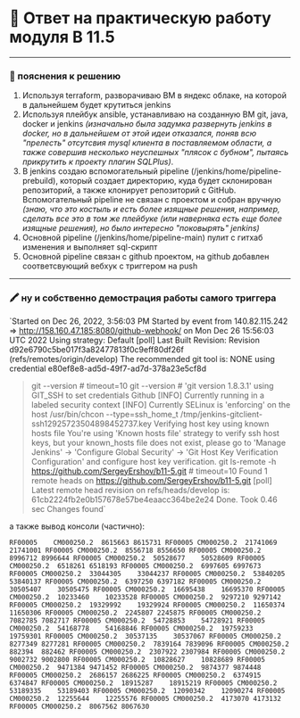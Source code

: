 # 🔖 Ответ на практическую работу модуля B 11.5

---

### 📝 пояснения к решению

  1. Используя terraform, разворачиваю ВМ в яндекс облаке, на которой в дальнейшем будет крутиться jenkins
  2. Используя плейбук ansible, устанавливаю на созданную ВМ git, java, docker и jenkins *(изначально была задумка развернуть jenkins в docker, но в дальнейшем от этой идеи отказался, поняв всю "прелесть" отсутсвия mysql клиента в поставляемом области, а также совершив несколько неуспешных "плясок с бубном", пытаясь прикрутить к проекту плагин SQLPlus)*.
  3. В jenkins создаю вспомогательный pipeline (/jenkins/home/pipeline-prebuild), который создает директорию, куда будет склонирован репозиторий, а также клонирует репозиторий с GitHub. Вспомогательный pipeline не связан с проектом и собран вручную *(знаю, что это костыль и есть более изящные решения, например, сделать все это в том же плейбуке (или наверняка есть еще более изящные решения), но было интересно "поковырять" jenkins)*
  4. Основной pipeline (/jenkins/home/pipeline-main) пулит с гитхаб изменения и выполняет sql-скрипт
  5. Основной pipeline связан с github проектом, на github добавлен соответсвующий вебхук с триггером на push

---

### 🖍️ ну и собственно демострация работы самого триггера

`Started on Dec 26, 2022, 3:56:03 PM
Started by event from 140.82.115.242 ⇒ http://158.160.47.185:8080/github-webhook/ on Mon Dec 26 15:56:03 UTC 2022
Using strategy: Default
[poll] Last Built Revision: Revision d92e6790c5be017f3a82477813f0c9eff80df26f (refs/remotes/origin/develop)
The recommended git tool is: NONE
using credential e80ef8e8-ad5d-49f7-ad7d-378a23e5cf8d
 > git --version # timeout=10
 > git --version # 'git version 1.8.3.1'
using GIT_SSH to set credentials Github
[INFO] Currently running in a labeled security context
[INFO] Currently SELinux is 'enforcing' on the host
 > /usr/bin/chcon --type=ssh_home_t /tmp/jenkins-gitclient-ssh12925723504898452737.key
Verifying host key using known hosts file
You're using 'Known hosts file' strategy to verify ssh host keys, but your known_hosts file does not exist, please go to 'Manage Jenkins' -> 'Configure Global Security' -> 'Git Host Key Verification Configuration' and configure host key verification.
 > git ls-remote -h https://github.com/SergeyErshov/b11-5.git # timeout=10
Found 1 remote heads on https://github.com/SergeyErshov/b11-5.git
[poll] Latest remote head revision on refs/heads/develop is: 61cb2224fb2e0b157678e57be4eaacc364be2e24
Done. Took 0.46 sec
Changes found`

а также вывод консоли (частично):  

`RF00005	CM000250.2	8615663	8615731
RF00005	CM000250.2	21741069	21741001
RF00005	CM000250.2	8556718	8556650
RF00005	CM000250.2	8996712	8996644
RF00005	CM000250.2	50528677	50528609
RF00005	CM000250.2	6518261	6518193
RF00005	CM000250.2	6997605	6997673
RF00005	CM000250.2	33044305	33044237
RF00005	CM000250.2	53840205	53840137
RF00005	CM000250.2	6397250	6397182
RF00005	CM000250.2	30505407	30505475
RF00005	CM000250.2	16695438	16695370
RF00005	CM000250.2	10233460	10233528
RF00005	CM000250.2	9297210	9297142
RF00005	CM000250.2	19329992	19329924
RF00005	CM000250.2	11650374	11650306
RF00005	CM000250.2	2245807	2245875
RF00005	CM000250.2	7082785	7082717
RF00005	CM000250.2	54728853	54728921
RF00005	CM000250.2	54168778	54168846
RF00005	CM000250.2	19759233	19759301
RF00005	CM000250.2	30537135	30537067
RF00005	CM000250.2	8277349	8277281
RF00005	CM000250.2	7839164	7839096
RF00005	CM000250.2	882394	882462
RF00005	CM000250.2	2307922	2307984
RF00005	CM000250.2	9002732	9002800
RF00005	CM000250.2	10828627	10828689
RF00005	CM000250.2	9471384	9471452
RF00005	CM000250.2	9874377	9874448
RF00005	CM000250.2	2686157	2686225
RF00005	CM000250.2	6374915	6374847
RF00005	CM000250.2	18915287	18915219
RF00005	CM000250.2	53189335	53189403
RF00005	CM000250.2	12090342	12090274
RF00005	CM000250.2	12255644	12255576
RF00005	CM000250.2	4173070	4173132
RF00005	CM000250.2	8067562	8067630`
